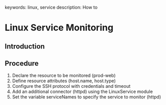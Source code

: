 keywords: linux, service
description: How to 

# Linux Service Monitoring

<!-- MACRO{toc|fromDepth=1|toDepth=2|id=toc} -->

## Introduction

## Procedure

1. Declare the resource to be monitored (prod-web)​
2. Define resource attributes (host.name, host.type)​
3. Configure the SSH protocol with credentials and timeout​
4. Add an additional connector (httpd) using the LinuxService module​
5. Set the variable serviceNames to specify the service to monitor (httpd)​